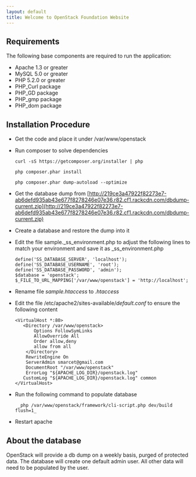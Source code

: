 ```yaml
---
layout: default
title: Welcome to OpenStack Foundation Website
---
```


## Requirements

The following base components are required to run the application:

* Apache 1.3 or greater
* MySQL 5.0 or greater
* PHP 5.2.0 or greater
* PHP_Curl package
* PHP_GD package
* PHP_gmp package
* PHP_dom package


## Installation Procedure

* Get the code and place it under /var/www/openstack

* Run composer to solve dependencies

   ````
   curl -sS https://getcomposer.org/installer | php
   ````
   ````
   php composer.phar install
   ````
   ````
   php composer.phar dump-autoload --optimize
   ````

* Get the database dump from [http://219ce3a47922f82273e7-ab6defd935ab43e677f8278246e07e36.r82.cf1.rackcdn.com/dbdump-current.zip](http://219ce3a47922f82273e7-ab6defd935ab43e677f8278246e07e36.r82.cf1.rackcdn.com/dbdump-current.zip)

* Create a database and restore the dump into it

* Edit the file sample._ss_environment.php to adjust the following lines to match your environment and save it as _ss_environment.php
   ````
   define('SS_DATABASE_SERVER', 'localhost');
   define('SS_DATABASE_USERNAME', 'root');
   define('SS_DATABASE_PASSWORD', 'admin');
   $database = 'openstack';
   $_FILE_TO_URL_MAPPING['/var/www/openstack'] = 'http://localhost';
   ````

* Rename file _sample.htaccess_ to _.htaccess_

* Edit the file /etc/apache2/sites-available/_default.conf_ to ensure the following content
   ````
   <VirtualHost *:80>
      <Directory /var/www/openstack>
          Options FollowSymLinks
          AllowOverride All
          Order allow,deny
          allow from all
       </Directory>
       RewriteEngine On
       ServerAdmin smarcet@gmail.com
       DocumentRoot "/var/www/openstack"
       ErrorLog "${APACHE_LOG_DIR}/openstack.log"
      CustomLog "${APACHE_LOG_DIR}/openstack.log" common
   </VirtualHost>
   ````

* Run the following command to populate database
   ````
    _php /var/www/openstack/framework/cli-script.php dev/build flush=1_ 
   ````
* Restart apache

## About the database
OpenStack will provide a db dump on a weekly basis, purged of protected data. The database will create one default admin user. All other data will need to be populated by the user.
